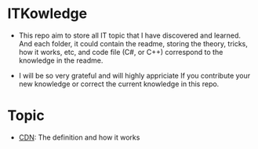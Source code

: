 # ITKowledge
- This repo aim to store all IT topic that I have discovered and learned. And each folder, it could contain the readme, storing the theory, tricks, how it works, etc, and code file (C#, or C++) correspond to the knowledge in the readme.

- I will be so very grateful and will highly appriciate If you contribute your new knowledge or correct the current knowledge in this repo.

# Topic
- [CDN](https://github.com/ndhoang123/ITKowledge/tree/main/CDN): The definition and how it works
